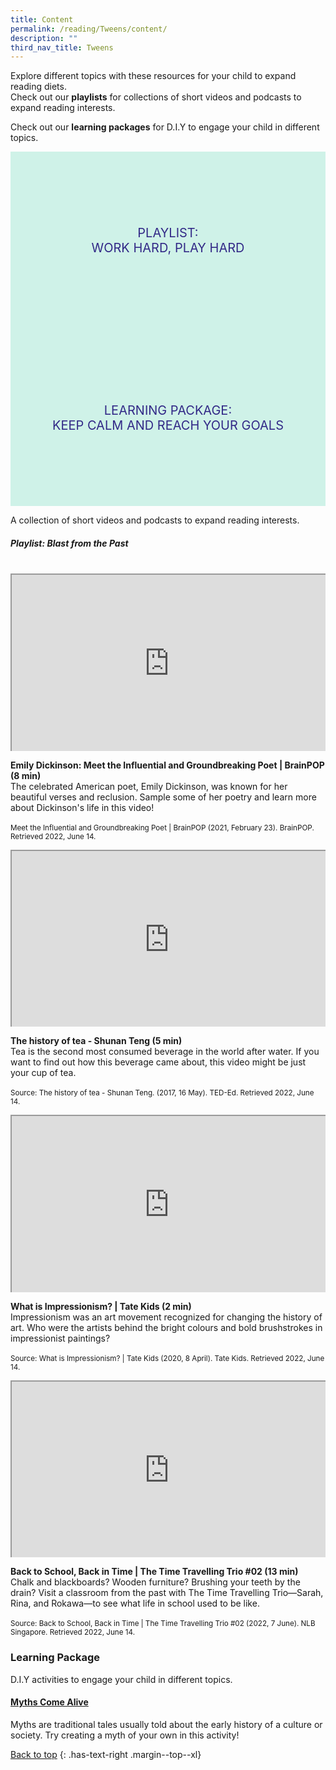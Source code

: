 ```yaml
---
title: Content
permalink: /reading/Tweens/content/
description: ""
third_nav_title: Tweens
---
```

<style type="text/css">
/* Links */
.content a { color: #322987; }
.content a:focus,
.content a:hover { color: #28216c; }

/* Button Outline */
.bp-button { padding-left: 1.5rem; padding-right: 1.5rem; }
.bp-button.is-primary-outline { border: 1px solid #322987; color: #322987; background-color: transparent; text-decoration: none; }
.bp-button.is-primary-outline:focus,
.bp-button.is-primary-outline:hover { border: 1px solid #322987; color: #cff2e8; background-color: #322987; text-decoration: none; }

/* Responsive Iframe */
.responsive-iframe { position: absolute; top: 0; left: 0; bottom: 0; right: 0; width: 100%; height: 100%; }
.responsive-iframe-container { position: relative; overflow: hidden; width: 100%; }
.responsive-iframe-container.ratio-16by9 { padding-top: 56.25%; }
.responsive-iframe-container.ratio-4by3 { padding-top: 75%; }
.responsive-iframe-container.ratio-3by2 { padding-top: 66.66%; }
.responsive-iframe-container.ratio-1by1 { padding-top: 100%; }
	
/* Click Box */
.clickbox { display: block; position: relative; width: 100%; padding-bottom: 56.25%; background-color: transparent; }
.clickbox span { padding: .5rem; }
.clickbox a { position: absolute; display: flex; width: 100%; height: 100%; align-items: center; justify-content: center; font-size: 1.25rem; text-align: center; text-decoration: none; text-transform: uppercase; }
.clickbox a:focus,
.clickbox a:hover { text-decoration: none; }

/* Indigo Sky */
.clickbox.is-indigo-sky { background-color: #cff2e8; color: #322987; }
.clickbox.is-indigo-sky a { color: #322987; }
.clickbox.is-indigo-sky a:focus,
.clickbox.is-indigo-sky a:hover { background-color: #322987; color: #cff2e8; }

</style>


Explore different topics with these resources for your child to expand reading diets.  
Check out our **playlists** for collections of short videos and podcasts to expand reading interests.

Check out our **learning packages** for D.I.Y to engage your child in different topics.

<div class="row is-multiline">
  <div class="col is-one-third">
    <div class="clickbox is-indigo-sky">
      <a href="#work-hard-play-hard">
        <span>Playlist:<br>Work Hard, Play Hard</span>
      </a>
    </div>
  </div>
  <div class="col is-one-third">
    <div class="clickbox is-indigo-sky">
      <a href="#lp-keep-calm">
        <span>Learning Package:<br>Keep Calm and Reach Your Goals</span>
      </a>
    </div>
  </div>
	</div>
	
A collection of short videos and podcasts to expand reading interests.

<h5 id="blast-from-the-past" class="margin--bottom--lg"><b>Playlist: Blast from the Past</b></h5>

<br>


<div class="row is-multiline margin--bottom--lg">
  <div class="col is-two-fifths">
    <div class="responsive-iframe-container ratio-16by9">
     <iframe src="https://www.youtube.com/embed/s7l4h1QhSbY" class="responsive-iframe"></iframe>
    </div>
  </div>
  <div class="col is-three-fifths">
  <p><b> Emily Dickinson: Meet the Influential and Groundbreaking Poet | BrainPOP (8 min) </b><br>
    The celebrated American poet, Emily Dickinson, was known for her beautiful verses and reclusion. Sample some of her poetry and learn more about Dickinson's life in this video!
<br><br>
<small>Meet the Influential and Groundbreaking Poet | BrainPOP (2021, February 23). BrainPOP. Retrieved 2022, June 14.</small></p>
  </div>
</div>

<div class="row is-multiline margin--bottom--lg">
  <div class="col is-two-fifths">
    <div class="responsive-iframe-container ratio-16by9">
     <iframe src="https://www.youtube.com/embed/LaLvVc1sS20" class="responsive-iframe"></iframe>
    </div>
  </div>
  <div class="col is-three-fifths">
  <p><b> The history of tea - Shunan Teng (5 min) </b><br>
Tea is the second most consumed beverage in the world after water. If you want to find out how this beverage came about, this video might be just your cup of tea. <br><br>
<small>Source: The history of tea - Shunan Teng. (2017, 16 May). TED-Ed. Retrieved 2022, June 14.</small></p>
  </div>
</div>

<div class="row is-multiline margin--bottom--lg">
  <div class="col is-two-fifths">
    <div class="responsive-iframe-container ratio-16by9">
     <iframe src="https://www.youtube.com/embed/nesTk_6j-0c" class="responsive-iframe"></iframe>
    </div>
  </div>
  <div class="col is-three-fifths">
  <p><b> What is Impressionism? | Tate Kids (2 min) </b><br>
Impressionism was an art movement recognized for changing the history of art. Who were the artists behind the bright colours and bold brushstrokes in impressionist paintings? <br><br>
<small>Source: What is Impressionism? | Tate Kids (2020, 8 April). Tate Kids. Retrieved 2022, June 14.</small></p>
  </div>
</div>

<div class="row is-multiline margin--bottom--lg">
  <div class="col is-two-fifths">
    <div class="responsive-iframe-container ratio-16by9">
     <iframe src="https://www.youtube.com/embed/GHO3-rf3hm0" class="responsive-iframe"></iframe>
    </div>
  </div>
  <div class="col is-three-fifths">
  <p><b> Back to School, Back in Time | The Time Travelling Trio #02 (13 min) </b><br>
Chalk and blackboards? Wooden furniture? Brushing your teeth by the drain? Visit a classroom from the past with The Time Travelling Trio—Sarah, Rina, and Rokawa—to see what life in school used to be like. <br><br>
<small>Source: Back to School, Back in Time | The Time Travelling Trio #02 (2022, 7 June). NLB Singapore. Retrieved 2022, June 14.</small></p>
  </div>
</div>


<h3><b>Learning Package</b></h3>
	
D.I.Y activities to engage your child in different topics.	

<h4 id="lp-myths-come-alive"><a href="https://childrenandteens.nlb.gov.sg/images/diyresources/secondary/NLB_Popreads21_Sec_MythsComeAlive.PDF" target="_blank"><b> Myths Come Alive </b></a></h4>
<p>Myths are traditional tales usually told about the early history of a culture or society. Try creating a myth of your own in this activity!</p>

[Back to top](#main-content)
{: .has-text-right .margin--top--xl}